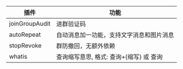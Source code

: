 | 插件           | 功能                                     |
| -------------- | ---------------------------------------- |
| joinGroupAudit | 进群验证码                               |
| autoRepeat     | 自动消息加一功能，支持文字消息和图片消息 |
| stopRevoke     | 群防撤回，无额外依赖                     |
| whatis         | 查询缩写意思, 格式: 查询+{缩写} 或 查询  |
